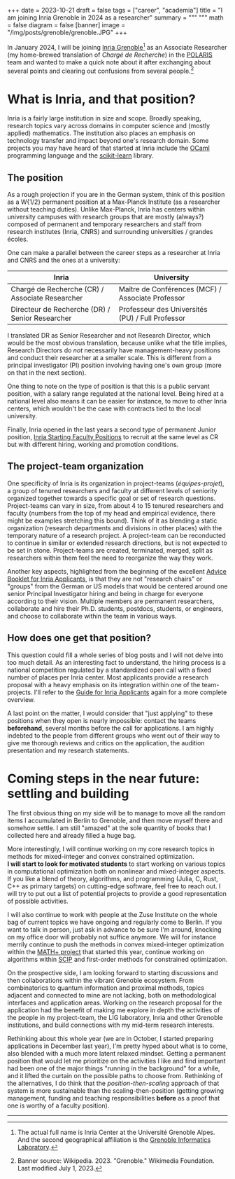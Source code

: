 +++
date = 2023-10-21
draft = false
tags = ["career", "academia"]
title = "I am joining Inria Grenoble in 2024 as a researcher"
summary = """
"""
math = false
diagram = false
[banner]
image = "/img/posts/grenoble/grenoble.JPG"
+++

In January 2024, I will be joining [Inria Grenoble](https://www.inria.fr/en/inria-centre-university-grenoble-alpes)[^1]
as an Associate Researcher (my home-brewed translation of *Chargé de Recherche*) in the [POLARIS](https://team.inria.fr/polaris/) team
and wanted to make a quick note about it after exchanging about several points and clearing out confusions from several people.[^2]

# What is Inria, and that position?

Inria is a fairly large institution in size and scope.
Broadly speaking, research topics vary across domains in computer science and (mostly applied) mathematics.
The institution also places an emphasis on technology transfer and impact beyond one's research domain.
Some projects you may have heard of that started at Inria include the [OCaml](https://ocaml.org/) programming language and
the [scikit-learn](https://scikit-learn.org) library.

## The position

As a rough projection if you are in the German system, think of this position as a W{1/2} permanent position at a Max-Planck Institute (as a researcher without teaching duties).
Unlike Max-Planck, Inria has centers within university campuses with research groups that are mostly (always?) composed of permanent and temporary researchers and staff from research institutes (Inria, CNRS) and surrounding universities / grandes écoles.

One can make a parallel between the career steps as a researcher at Inria and CNRS and the ones at a university:

   Inria | University
--------|------
    Chargé de Recherche (CR) / Associate Researcher | Maître de Conférences (MCF) / Associate Professor
    Directeur de Recherche (DR) / Senior Researcher | Professeur des Universités (PU) / Full Professor

I translated DR as Senior Researcher and not Research Director, which would be the most obvious translation, because unlike what the title implies, Research Directors do *not* necessarily have management-heavy positions and conduct their researcher at a smaller scale.
This is different from a principal investigator (PI) position involving having one's own group (more on that in the next section).

One thing to note on the type of position is that this is a public servant position, with a salary range regulated at the national level.
Being hired at a national level also means it can be easier for instance, to move to other Inria centers, which wouldn't be the case with contracts tied to the local university.

Finally, Inria opened in the last years a second type of permanent Junior position, [Inria Starting Faculty Positions](https://www.inria.fr/en/inria-starting-faculty-position-isfp) to recruit at the same level as CR but with different hiring, working and promotion conditions.

## The project-team organization

One specificity of Inria is its organization in project-teams (*équipes-projet*),
a group of tenured researchers and faculty at different levels of seniority organized together towards a specific goal or set of research questions.
Project-teams can vary in size, from about 4 to 15 tenured researchers and faculty (numbers from the top of my head and empirical evidence, there might be examples stretching this bound).
Think of it as blending a static organization (research departments and divisions in other places) with the temporary nature of a research project.
A project-team can be reconducted to continue in similar or extended research directions, but is not expected to be set in stone.
Project-teams are created, terminated, merged, split as researchers within them feel the need to reorganize the way they work.  

Another key aspects, highlighted from the beginning of the excellent [Advice Booklet for Inria Applicants](https://www.inria.fr/sites/default/files/2021-01/CE_guide-applicant-CRCN.pdf), is that they are not "research chairs" or "groups" from the German or US models that would be centered around one
senior Principal Investigator hiring and being in charge for everyone according to their vision.
Multiple members are permanent researchers, collaborate and hire their Ph.D. students, postdocs, students, or engineers, and choose to collaborate within the team in various ways.

## How does one get that position?

This question could fill a whole series of blog posts and I will not delve into too much detail.
As an interesting fact to understand, the hiring process is a national competition regulated by a standardized open call with a fixed number of places per Inria center. Most applicants provide a research proposal with a heavy emphasis on its integration within one of the team-projects.
I'll refer to the [Guide for Inria Applicants](https://www.inria.fr/sites/default/files/2021-01/CE_guide-applicant-CRCN.pdf) again for a more complete overview.

A last point on the matter, I would consider that "just applying" to these positions when they open is nearly impossible: contact the teams **beforehand**,
several months before the call for applications. I am highly indebted to the people from different groups who went out of their way to give me thorough reviews and critics on the application, the audition presentation and my research statements.

# Coming steps in the near future: settling and building

The first obvious thing on my side will be to manage to move all the random items I accumulated in Berlin to Grenoble, and then move myself there and somehow settle.
I am still "amazed" at the sole quantity of books that I collected here and already filled a huge bag.

More interestingly, I will continue working on my core research topics in methods for mixed-integer and convex constrained optimization.  
**I will start to look for motivated students** to start working on various topics in computational optimization both on nonlinear and mixed-integer aspects.
If you like a blend of theory, algorithms, and programming (Julia, C, Rust, C++ as primary targets) on cutting-edge software,
feel free to reach out. I will try to put out a list of potential projects to provide a good representation of possible activities.

I will also continue to work with people at the Zuse Institute on the whole bag of current topics we have ongoing and regularly come to Berlin.
If you want to talk in person, just ask in advance to be sure I'm around, knocking on my office door will probably not suffice anymore.
We will for instance merrily continue to push the methods in convex mixed-integer optimization within the [MATH+ project](https://mathplus.de/research-2/application-areas/aa3-networks/aa3-15/) that started this year, continue working on algorithms within [SCIP](https://www.scipopt.org/)
and first-order methods for constrained optimization.


On the prospective side, I am looking forward to starting discussions and then collaborations within the vibrant Grenoble ecosystem.
From combinatorics to quantum information and proximal methods, topics adjacent and connected to mine are not lacking, both on methodological interfaces and application areas.
Working on the research proposal for the application had the benefit of making me explore in depth the activities of the people in my project-team, the LIG laboratory, Inria and other Grenoble institutions, and build connections with my mid-term research interests.

Rethinking about this whole year (we are in October, I started preparing applications in December last year), I'm pretty hyped about what is to come, also blended with a much more latent relaxed mindset. Getting a permanent position that would let me prioritize on the activities I like and find important had been one of the major things "running in the background" for a while, and it lifted the curtain on the possible paths to choose from.
Rethinking of the alternatives, I do think that the *position-then-scaling* approach of that system is more sustainable than the scaling-then-position
(getting growing management, funding and teaching responsibilities **before** as a proof that one is worthy of a faculty position).


-----

[^1]: The actual full name is Inria Center at the Université Grenoble Alpes. And the second geographical affiliation is the [Grenoble Informatics Laboratory](https://www.liglab.fr/en).
[^2]: Banner source: Wikipedia. 2023. "Grenoble." Wikimedia Foundation. Last modified July 1, 2023.
